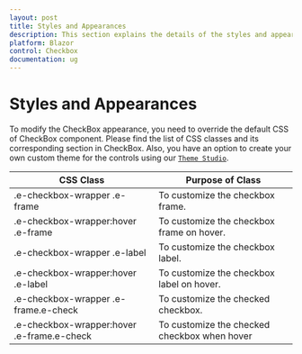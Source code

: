 ```yaml
---
layout: post
title: Styles and Appearances
description: This section explains the details of the styles and appearances of the CheckBox
platform: Blazor
control: Checkbox
documentation: ug
---
```


# Styles and Appearances

To modify the CheckBox appearance, you need to override the default CSS of CheckBox component. Please find the list of CSS classes and its corresponding section in CheckBox. Also, you have an option to create your own custom theme for the controls using our [`Theme Studio`](https://ej2.syncfusion.com/themestudio/?theme=material).

CSS Class | Purpose of Class
-----|-----
|.e-checkbox-wrapper .e-frame|To customize the checkbox frame.
|.e-checkbox-wrapper:hover .e-frame|To customize the checkbox frame on hover.
|.e-checkbox-wrapper .e-label|To customize the checkbox label.
|.e-checkbox-wrapper:hover .e-label|To customize the checkbox label on hover.
|.e-checkbox-wrapper .e-frame.e-check|To customize the checked checkbox.
|.e-checkbox-wrapper:hover .e-frame.e-check|To customize the checked checkbox when hover